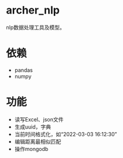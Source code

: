 # archer_nlp

nlp数据处理工具及模型。

# 依赖

- pandas
- numpy

# 功能

- 读写Excel、json文件
- 生成uuid，字典
- 当前时间格式化，如“2022-03-03 16:12:30”
- 编辑距离最相似匹配
- 操作mongodb